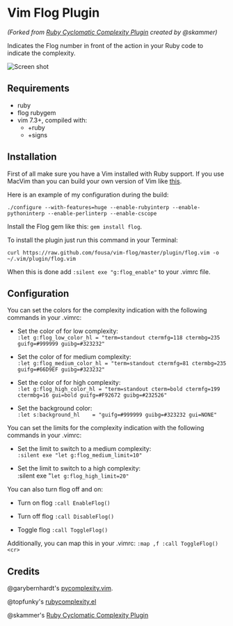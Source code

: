 Vim Flog Plugin
===============

_(Forked from [Ruby Cyclomatic Complexity Plugin](https://github.com/skammer/vim-ruby-complexity) created by @skammer)_

Indicates the Flog number in front of the action in your Ruby code to indicate the complexity.

![Screen shot](http://10to1.blog.s3.amazonaws.com/vim-flog.png)

Requirements
------------

* ruby
* flog rubygem
* vim 7.3+, compiled with:
  * +ruby
  * +signs

Installation
------------

First of all make sure you have a Vim installed with Ruby support. If you use MacVim than you can build your own version of Vim like [this](https://github.com/b4winckler/macvim/wiki/Building).

Here is an example of my configuration during the build:

`./configure --with-features=huge --enable-rubyinterp --enable-pythoninterp --enable-perlinterp --enable-cscope`

Install the Flog gem like this: `gem install flog`.

To install the plugin just run this command in your Terminal:

`curl https://raw.github.com/fousa/vim-flog/master/plugin/flog.vim -o ~/.vim/plugin/flog.vim`

When this is done add `:silent exe "g:flog_enable"` to your .vimrc file.

Configuration
-------------

You can set the colors for the complexity indication with the following commands in your .vimrc:

* Set the color of for low complexity: <br/>
    `:let g:flog_low_color_hl = "term=standout ctermfg=118 ctermbg=235 guifg=#999999 guibg=#323232"`

* Set the color of for medium complexity: <br/>
    `:let g:flog_medium_color_hl = "term=standout ctermfg=81 ctermbg=235 guifg=#66D9EF guibg=#323232"`

* Set the color of for high complexity: <br/>
    `:let g:flog_high_color_hl = "term=standout cterm=bold ctermfg=199 ctermbg=16 gui=bold guifg=#F92672 guibg=#232526"`

* Set the background color: <br/>
    `:let s:background_hl    = "guifg=#999999 guibg=#323232 gui=NONE"`

You can set the limits for the complexity indication with the following commands in your .vimrc:

* Set the limit to switch to a medium complexity: <br/>
    `:silent exe "let g:flog_medium_limit=10"`

* Set the limit to switch to a high complexity: <br/>
    :silent exe "`let g:flog_high_limit=20"`

You can also turn flog off and on:

* Turn on flog
    `:call EnableFlog()`

* Turn off flog
    `:call DisableFlog()`

* Toggle flog
    `:call ToggleFlog()`

Additionally, you can map this in your .vimrc:
    `:map ,f :call ToggleFlog()<cr>`

Credits
-------

@garybernhardt's [pycomplexity.vim](http://bitbucket.org/garybernhardt/pycomplexity).

@topfunky's [rubycomplexity.el](https://github.com/topfunky/emacs-starter-kit/tree/master/vendor/ruby-complexity/)

@skammer's [Ruby Cyclomatic Complexity Plugin](https://github.com/skammer/vim-ruby-complexity)
